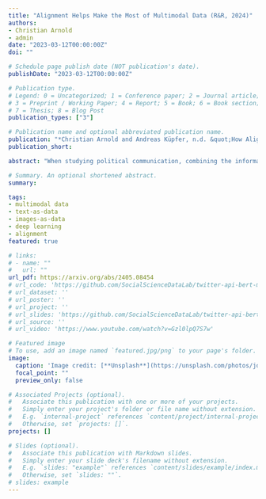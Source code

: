 ```yaml
---
title: "Alignment Helps Make the Most of Multimodal Data (R&R, 2024)"
authors:
- Christian Arnold
- admin
date: "2023-03-12T00:00:00Z"
doi: ""

# Schedule page publish date (NOT publication's date).
publishDate: "2023-03-12T00:00:00Z"

# Publication type.
# Legend: 0 = Uncategorized; 1 = Conference paper; 2 = Journal article;
# 3 = Preprint / Working Paper; 4 = Report; 5 = Book; 6 = Book section;
# 7 = Thesis; 8 = Blog Post
publication_types: ["3"]

# Publication name and optional abbreviated publication name.
publication: "*Christian Arnold and Andreas Küpfer, n.d. &quot;How Alignment Helps Make the Most of Multimodal Data&quot; <i>Manuscript in preparation</i>.*"
publication_short: 

abstract: "When studying political communication, combining the information from text, audio, and video signals promises to reflect the richness of human communication more comprehensively than confining it to individual modalities alone. However, when modeling such multimodal data, its heterogeneity, connectedness, and interaction are challenging to address. We argue that aligning the respective modalities can be an essential step in entirely using the potential of multimodal data because it informs the model with human understanding. Exploring aligned modalities unlocks promising analytical leverage. First, it allows us to make the most of information in the data, which inter alia opens the door to better quality predictions. Second, it is possible to answer research questions that span multiple modalities with cross-modal queries. Finally, alignment addresses concerns about model interpretability. We illustrate the utility of this approach by analyzing how German MPs address members of the far-right AfD in their speeches, and predicting the tone of video advertising in the context of the 2020 US presidential race. Our paper offers important insights to all keen to analyze multimodal data effectively."

# Summary. An optional shortened abstract.
summary: 

tags:
- multimodal data
- text-as-data
- images-as-data
- deep learning
- alignment
featured: true

# links:
# - name: ""
#   url: ""
url_pdf: https://arxiv.org/abs/2405.08454
# url_code: 'https://github.com/SocialScienceDataLab/twitter-api-bert-method/tree/main/code'
# url_dataset: ''
# url_poster: ''
# url_project: ''
# url_slides: 'https://github.com/SocialScienceDataLab/twitter-api-bert-method/blob/main/slides-twitter-api-bert-method.pdf'
# url_source: ''
# url_video: 'https://www.youtube.com/watch?v=Gzl0lpQ7S7w'

# Featured image
# To use, add an image named `featured.jpg/png` to your page's folder. 
image:
  caption: 'Image credit: [**Unsplash**](https://unsplash.com/photos/jdD8gXaTZsc)'
  focal_point: ""
  preview_only: false

# Associated Projects (optional).
#   Associate this publication with one or more of your projects.
#   Simply enter your project's folder or file name without extension.
#   E.g. `internal-project` references `content/project/internal-project/index.md`.
#   Otherwise, set `projects: []`.
projects: []

# Slides (optional).
#   Associate this publication with Markdown slides.
#   Simply enter your slide deck's filename without extension.
#   E.g. `slides: "example"` references `content/slides/example/index.md`.
#   Otherwise, set `slides: ""`.
# slides: example
---
```

